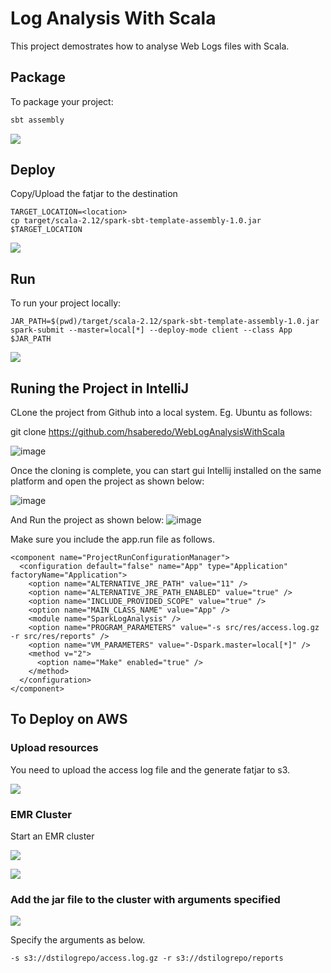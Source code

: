 # Log Analysis With Scala

This project demostrates how to analyse Web Logs files with Scala. 

## Package

To package your project:
```bash
sbt assembly
```
![](cdn/1.png)

## Deploy 

Copy/Upload the fatjar to the destination
```
TARGET_LOCATION=<location>
cp target/scala-2.12/spark-sbt-template-assembly-1.0.jar $TARGET_LOCATION
```

![](cdn/2.png)


## Run

To run your project locally:
```
JAR_PATH=$(pwd)/target/scala-2.12/spark-sbt-template-assembly-1.0.jar
spark-submit --master=local[*] --deploy-mode client --class App $JAR_PATH
```

![](cdn/3.png)


## Runing the Project in IntelliJ

CLone the project from Github into a local system. Eg. Ubuntu as follows:

git clone https://github.com/hsaberedo/WebLogAnalysisWithScala

![image](https://user-images.githubusercontent.com/66680663/120108651-12b6f980-c15e-11eb-9022-46214531a38a.png)



Once the cloning is complete, you can start gui Intellij installed on the same platform and open the project as shown below:


![image](https://user-images.githubusercontent.com/66680663/120108737-72150980-c15e-11eb-961b-b3aa8faf71bd.png)


And Run the project as shown below:
![image](https://user-images.githubusercontent.com/66680663/120108935-39c1fb00-c15f-11eb-8945-ddfa10aec636.png)



Make sure you include the app.run file as follows.

```
<component name="ProjectRunConfigurationManager">
  <configuration default="false" name="App" type="Application" factoryName="Application">
    <option name="ALTERNATIVE_JRE_PATH" value="11" />
    <option name="ALTERNATIVE_JRE_PATH_ENABLED" value="true" />
    <option name="INCLUDE_PROVIDED_SCOPE" value="true" />
    <option name="MAIN_CLASS_NAME" value="App" />
    <module name="SparkLogAnalysis" />
    <option name="PROGRAM_PARAMETERS" value="-s src/res/access.log.gz -r src/res/reports" />
    <option name="VM_PARAMETERS" value="-Dspark.master=local[*]" />
    <method v="2">
      <option name="Make" enabled="true" />
    </method>
  </configuration>
</component>
```
## To Deploy on AWS

### Upload resources

You need to upload the access log file and the generate fatjar to s3.

![](cdn/aws_upload_access_s3.png)

### EMR Cluster

Start an EMR cluster

![](cdn/emr1.png)

![](cdn/emr2.png)


### Add the jar file to the cluster with arguments specified
![](cdn/step3.png)

Specify the arguments as below.

```
-s s3://dstilogrepo/access.log.gz -r s3://dstilogrepo/reports
```




